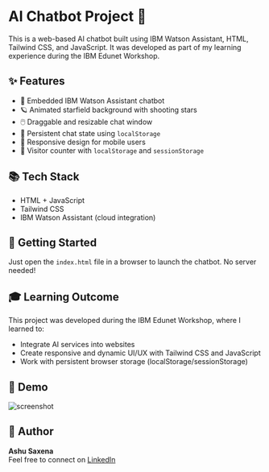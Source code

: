 # AI Chatbot Project 🚀

This is a web-based AI chatbot built using IBM Watson Assistant, HTML, Tailwind CSS, and JavaScript. It was developed as part of my learning experience during the IBM Edunet Workshop.

## ✨ Features

- 💬 Embedded IBM Watson Assistant chatbot
- 🪐 Animated starfield background with shooting stars
- 🖱️ Draggable and resizable chat window
- 🧠 Persistent chat state using `localStorage`
- 📱 Responsive design for mobile users
- 👥 Visitor counter with `localStorage` and `sessionStorage`

## 📚 Tech Stack

- HTML + JavaScript
- Tailwind CSS
- IBM Watson Assistant (cloud integration)

## 🚀 Getting Started

Just open the `index.html` file in a browser to launch the chatbot. No server needed!

## 🎓 Learning Outcome

This project was developed during the IBM Edunet Workshop, where I learned to:
- Integrate AI services into websites
- Create responsive and dynamic UI/UX with Tailwind CSS and JavaScript
- Work with persistent browser storage (localStorage/sessionStorage)

## 📸 Demo

![screenshot](path-to-screenshot-if-any)

## 👤 Author

**Ashu Saxena**  
Feel free to connect on [LinkedIn](https://www.linkedin.com/in/YOUR_PROFILE)
